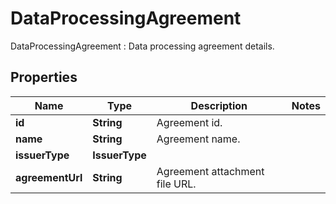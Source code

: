 

# DataProcessingAgreement

DataProcessingAgreement : Data processing agreement details.

## Properties

| Name | Type | Description | Notes |
|------------ | ------------- | ------------- | -------------|
|**id** | **String** | Agreement id. |  |
|**name** | **String** | Agreement name. |  |
|**issuerType** | **IssuerType** |  |  |
|**agreementUrl** | **String** | Agreement attachment file URL. |  |



